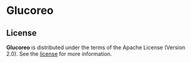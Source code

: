 # Glucoreo

## License

**Glucoreo** is distributed under the terms of the Apache License (Version 2.0). See the [license](LICENSE) for more
information.
